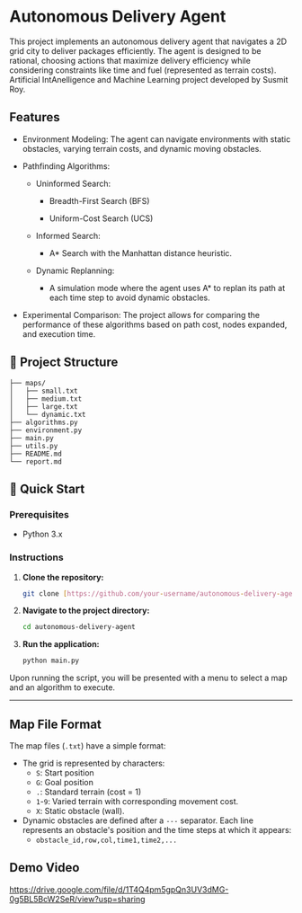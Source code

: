 # Autonomous Delivery Agent
This project implements an autonomous delivery agent that navigates a 2D grid city to deliver packages efficiently. The agent is designed to be rational, choosing actions that maximize delivery efficiency while considering constraints like time and fuel (represented as terrain costs). Artificial IntAnelligence and Machine Learning project developed by Susmit Roy.


##  Features

*  Environment Modeling: The agent can navigate environments with static obstacles, varying terrain costs, and dynamic moving obstacles.

* Pathfinding Algorithms:

    * Uninformed Search:

        * Breadth-First Search (BFS)

        * Uniform-Cost Search (UCS)

    * Informed Search:

        * A* Search with the Manhattan distance heuristic.

    * Dynamic Replanning:

        * A simulation mode where the agent uses A* to replan its path at each time step   to      avoid dynamic obstacles.

* Experimental Comparison: The project allows for comparing the performance of these algorithms based on path cost, nodes expanded, and execution time.

## 📁 Project Structure
```
├── maps/
│   ├── small.txt
│   ├── medium.txt
│   ├── large.txt
│   └── dynamic.txt
├── algorithms.py
├── environment.py
├── main.py
├── utils.py
├── README.md
└── report.md
```

## 🚀 Quick Start

### Prerequisites

* Python 3.x

### Instructions

1.  **Clone the repository:**
    ```bash
    git clone [https://github.com/your-username/autonomous-delivery-agent.git](https://github.com/your-username/autonomous-delivery-agent.git)
    ```

2.  **Navigate to the project directory:**
    ```bash
    cd autonomous-delivery-agent
    ```

3.  **Run the application:**
    ```bash
    python main.py
    ```

Upon running the script, you will be presented with a menu to select a map and an algorithm to execute.

---
## Map File Format

The map files (`.txt`) have a simple format:

* The grid is represented by characters:
    * `S`: Start position
    * `G`: Goal position
    * `.`: Standard terrain (cost = 1)
    * `1`-`9`: Varied terrain with corresponding movement cost.
    * `X`: Static obstacle (wall).
* Dynamic obstacles are defined after a `---` separator. Each line represents an obstacle's position and the time steps at which it appears:
    * `obstacle_id,row,col,time1,time2,...`



## Demo Video

https://drive.google.com/file/d/1T4Q4pm5gpQn3UV3dMG-0g5BL5BcW2SeR/view?usp=sharing



#
